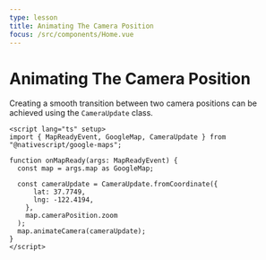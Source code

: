 ```yaml
---
type: lesson
title: Animating The Camera Position
focus: /src/components/Home.vue
---
```


# Animating The Camera Position

Creating a smooth transition between two camera positions can be achieved using the `CameraUpdate` class.

```vue
<script lang="ts" setup>
import { MapReadyEvent, GoogleMap, CameraUpdate } from "@nativescript/google-maps";

function onMapReady(args: MapReadyEvent) {
  const map = args.map as GoogleMap;

  const cameraUpdate = CameraUpdate.fromCoordinate({
      lat: 37.7749,
      lng: -122.4194,
    },
    map.cameraPosition.zoom
  );
  map.animateCamera(cameraUpdate);
}
</script>
```
